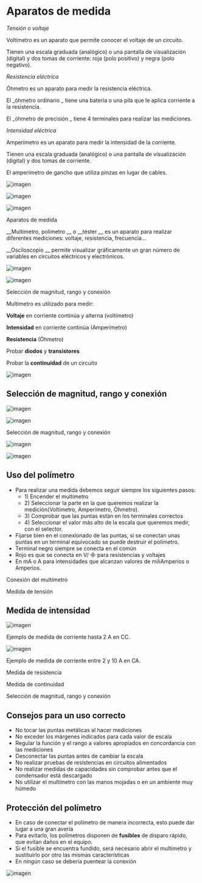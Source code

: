 # Aparatos de medida

_Tensión o voltaje_

Voltímetro es un aparato que permite conocer el voltaje de un circuito\.

Tienen una escala graduada \(analógico\) o una pantalla de visualización \(digital\) y dos tomas de corriente: roja \(polo positivo\) y negra \(polo negativo\)\.

_Resistencia eléctrica_

Óhmetro es un aparato para medir la resistencia eléctrica\.

El  _óhmetro ordinario _ tiene una batería o una pila que le aplica corriente a la resistencia\.

El  _óhmetro de precisión _ tiene 4 terminales para realizar las mediciones\.

_Intensidad eléctrica_

Amperímetro es un aparato para medir la intensidad de la corriente\.

Tienen una escala graduada \(analógico\) o una pantalla de visualización \(digital\) y dos tomas de corriente\.

El amperímetro de gancho que utiliza pinzas en lugar de cables\.

![imagen](img/2_Aparatos_de_medida0.jpg)

![imagen](img/2_Aparatos_de_medida1.jpg)

![imagen](img/2_Aparatos_de_medida2.jpg)

Aparatos de medida

__Multímetro, polímetro __ o  __téster __ es un aparato para realizar diferentes mediciones: voltaje, resistencia, frecuencia…

__Osciloscopio __ permite visualizar gráficamente un gran número de variables en circuitos eléctricos y electrónicos\.

![imagen](img/2_Aparatos_de_medida3.jpg)

![imagen](img/2_Aparatos_de_medida4.jpg)

Selección de magnitud, rango y conexión

Multímetro es utilizado para medir:

__Voltaje__  en corriente  continúa y alterna  \(voltímetro\)

__Intensidad__  en corriente  continúa \(Amperímetro\)

__Resistencia__  \(Óhmetro\)

Probar  __diodos__  y  __transistores__

Probar la  __continuidad__  de un circuito

![imagen](img/2_Aparatos_de_medida5.png)

## Selección de magnitud, rango y conexión

![imagen](img/2_Aparatos_de_medida6.png)

![imagen](img/2_Aparatos_de_medida7.png)

Selección de magnitud, rango y conexión

![imagen](img/2_Aparatos_de_medida8.png)

![imagen](img/2_Aparatos_de_medida9.png)

## Uso del polímetro

* Para realizar una medida debemos seguir siempre los siguientes pasos:
  * 1\) Encender el multímetro
  * 2\) Seleccionar la parte en la que queremos realizar la medición\(Voltímetro, Amperímetro, Óhmetro\)\.
  * 3\) Comprobar que las puntas están en los terminales correctos
  * 4\) Seleccionar el valor más alto de la escala que queremos medir, con el selector\.
* Fijarse bien en el conexionado de las puntas, si se conectan unas puntas en un terminal equivocado se puede destruir el polímetro\.
* Terminal negro siempre se conecta en el común
* Rojo es que se conecta en V/  para resistencias y voltajes
* En mA o A para intensidades que alcanzan valores de miliAmperios o Amperios\.

Conexión del multímetro

Medida de tensión

## Medida de intensidad

![imagen](img/2_Aparatos_de_medida10.png)

Ejemplo de medida de corriente hasta 2 A en CC\.

![imagen](img/2_Aparatos_de_medida11.png)

Ejemplo de medida de corriente entre 2 y 10 A en CA\.

Medida de resistencia

Medida de continuidad

Selección de magnitud, rango y conexión

## Consejos para un uso correcto

- No tocar las puntas metálicas al hacer mediciones
- No exceder los márgenes indicados para cada valor de escala
- Regular la función y el rango a valores apropiados en concordancia con las mediciones
- Desconectar las puntas antes de cambiar la escala
- No realizar pruebas de resistencias en circuitos alimentados
- No realizar medidas de capacidades sin comprobar antes que el condensador está descargado
- No utilizar el multímetro con las manos mojadas o en un ambiente muy húmedo

## Protección del polímetro

- En caso de conectar el polímetro de manera incorrecta, esto puede dar lugar a una gran avería
- Para evitarlo, los polímetros disponen de  __fusibles__  de disparo rápido, que evitan daños en el equipo\.
- Si el fusible se encuentra fundido, será necesario abrir el multímetro y sustituirlo por otro las mismas características
- En ningún caso se debería puentear la conexión

![imagen](img/2_Aparatos_de_medida12.png)
